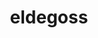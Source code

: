 ---
id: 830
title: eldegoss
types: [grass]
image: https://raw.githubusercontent.com/PokeAPI/sprites/master/sprites/pokemon/830.png
---